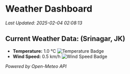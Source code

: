 
# Weather Dashboard

_Last Updated: 2025-02-04 02:08:13_

## Current Weather Data: (Srinagar, JK)
- **Temperature:** 1.0 °C ![Temperature Badge](https://img.shields.io/badge/Temperature-Low%20Temp-blue)
- **Wind Speed:** 0.5 km/h ![Wind Speed Badge](https://img.shields.io/badge/Wind%20Speed-Light%20Wind-blue)

*Powered by Open-Meteo API*
